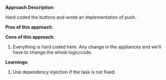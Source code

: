 **Approach Description**:

Hard coded the buttons and wrote an implementation of push.

**Pros of this approach**:


**Cons of this approach**:

1. Everything is hard coded here. Any change in the appliances and we'll have to change the whole logic/code.

**Learnings**:
1. Use dependency injection if the task is not fixed.

